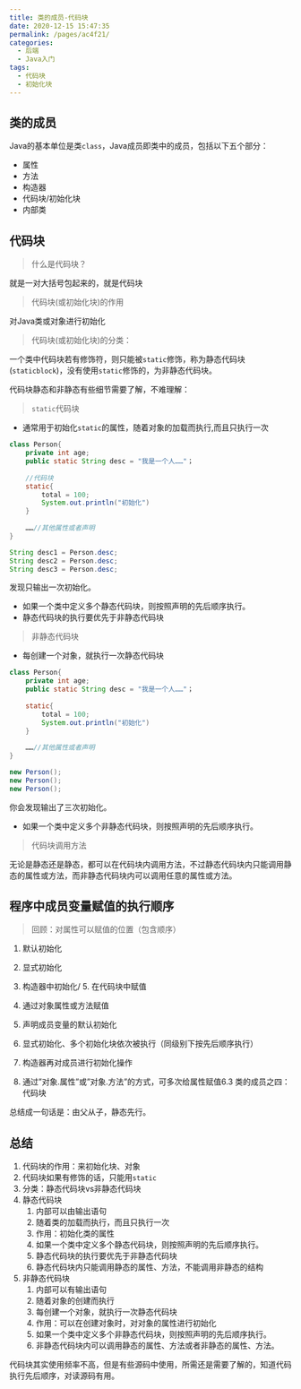```yaml
---
title: 类的成员-代码块
date: 2020-12-15 15:47:35
permalink: /pages/ac4f21/
categories: 
  - 后端
  - Java入门
tags: 
  - 代码块
  - 初始化块
---
```

## 类的成员

Java的基本单位是类`class`，Java成员即类中的成员，包括以下五个部分：

- 属性
- 方法
- 构造器
- 代码块/初始化块
- 内部类





## 代码块

> 什么是代码块？

就是一对大括号包起来的，就是代码块



> 代码块(或初始化块)的作用

对Java类或对象进行初始化



> 代码块(或初始化块)的分类：

一个类中代码块若有修饰符，则只能被`static`修饰，称为静态代码块(`staticblock`)，没有使用`static`修饰的，为非静态代码块。

代码块静态和非静态有些细节需要了解，不难理解：



> `static`代码块

- 通常用于初始化`static`的属性，随着对象的加载而执行,而且只执行一次

~~~java
class Person{
    private int age;
    public static String desc = "我是一个人……"；
    
    //代码块
    static{
        total = 100;
        System.out.println("初始化")
    }
    
    ……//其他属性或者声明
}
~~~

~~~java
String desc1 = Person.desc;
String desc2 = Person.desc;
String desc3 = Person.desc;
~~~

发现只输出一次初始化。



- 如果一个类中定义多个静态代码块，则按照声明的先后顺序执行。
- 静态代码块的执行要优先于非静态代码块



> 非静态代码块

- 每创建一个对象，就执行一次静态代码块

```java
class Person{
    private int age;
    public static String desc = "我是一个人……"；
    
    static{
        total = 100;
        System.out.println("初始化")
    }
    
    ……//其他属性或者声明
}
```

~~~java
new Person();
new Person();
new Person();
~~~

你会发现输出了三次初始化。



- 如果一个类中定义多个非静态代码块，则按照声明的先后顺序执行。



> 代码块调用方法

无论是静态还是静态，都可以在代码块内调用方法，不过静态代码块内只能调用静态的属性或方法，而非静态代码块内可以调用任意的属性或方法。



## 程序中成员变量赋值的执行顺序

> 回顾：对属性可以赋值的位置（包含顺序）

1. 默认初始化
2. 显式初始化
3. 构造器中初始化/ 5. 在代码块中赋值
4. 通过对象属性或方法赋值



1. 声明成员变量的默认初始化
2. 显式初始化、多个初始化块依次被执行（同级别下按先后顺序执行）
3. 构造器再对成员进行初始化操作
4. 通过”对象.属性”或”对象.方法”的方式，可多次给属性赋值6.3  类的成员之四：代码块

总结成一句话是：由父从子，静态先行。

## 总结

1. 代码块的作用：来初始化块、对象
2. 代码块如果有修饰的话，只能用`static`
3. 分类：静态代码块vs非静态代码块
4. 静态代码块
   1. 内部可以由输出语句
   2. 随着类的加载而执行，而且只执行一次
   3. 作用：初始化类的属性
   4. 如果一个类中定义多个静态代码块，则按照声明的先后顺序执行。
   5. 静态代码块的执行要优先于非静态代码块
   6. 静态代码块内只能调用静态的属性、方法，不能调用非静态的结构
5. 非静态代码块
   1. 内部可以有输出语句
   2. 随着对象的创建而执行
   3. 每创建一个对象，就执行一次静态代码块
   4. 作用：可以在创建对象时，对对象的属性进行初始化
   5. 如果一个类中定义多个非静态代码块，则按照声明的先后顺序执行。
   6. 非静态代码块内可以调用静态的属性、方法或者非静态的属性、方法。



> 



代码块其实使用频率不高，但是有些源码中使用，所需还是需要了解的，知道代码执行先后顺序，对读源码有用。

